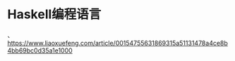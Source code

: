 # Haskell编程语言
、https://www.liaoxuefeng.com/article/00154755631869315a51131478a4ce8b4bb69bc0d35a1e1000


























































